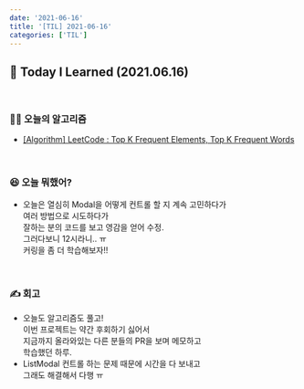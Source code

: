 ```yaml
---
date: '2021-06-16'
title: '[TIL] 2021-06-16'
categories: ['TIL']
---
```


## 🚀 Today I Learned (2021.06.16)

<br/>

### **👨‍💻 오늘의 알고리즘**

-   [[Algorithm] LeetCode : Top K Frequent Elements, Top K Frequent Words](https://17-sss.github.io/2021-06-16-Top_K_Frequent_Elements,_Top_K_Frequent_Words)

<br/>

### **😆 오늘 뭐했어?**

-   오늘은 열심히 Modal을 어떻게 컨트롤 할 지 계속 고민하다가  
    여러 방법으로 시도하다가  
    잘하는 분의 코드를 보고 영감을 얻어 수정.  
    그러다보니 12시라니.. ㅠ  
    커링을 좀 더 학습해보자!!  

<br/>

### **✍️ 회고**

-  오늘도 알고리즘도 풀고!  
    이번 프로젝트는 약간 후회하기 싫어서  
    지금까지 올라와있는 다른 분들의 PR을 보며 메모하고  
    학습했던 하루.
-  ListModal 컨트롤 하는 문제 때문에 시간을 다 보내고  
    그래도 해결해서 다행 ㅠ
